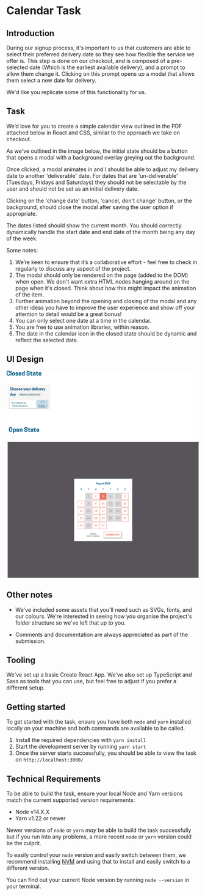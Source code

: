 # Calendar Task

## Introduction

During our signup process, it's important to us that customers are able to select their preferred delivery date so they see how flexible the service we offer is. This step is done on our checkout, and is composed of a pre-selected date (Which is the earliest available delivery), and a prompt to allow them change it. Clicking on this prompt opens up a modal that allows them select a new date for delivery.

We'd like you replicate some of this functionality for us.

## Task

We’d love for you to create a simple calendar view outlined in the PDF attached below in React and CSS, similar to the approach we take on checkout.

As we've outlined in the image below, the initial state should be a button that opens a modal with a background overlay greying out the background.

Once clicked, a modal animates in and I should be able to adjust my delivery date to another 'deliverable' date. For dates that are 'un-deliverable' (Tuesdays, Fridays and Saturdays) they should not be selectable by the user and should not be set as an initial delivery date.

Clicking on the 'change date' button, 'cancel, don't change' button, or the background, should close the modal after saving the user option if appropriate.

The dates listed should show the current month. You should correctly dynamically handle the start date and end date of the month being any day of the week.

Some notes:

1. We’re keen to ensure that it’s a collaborative effort - feel free to check in regularly to
discuss any aspect of the project.
2. The modal should only be rendered on the page (added to the DOM) when open. We don't want extra HTML nodes hanging around on the page when it's closed. Think about how this might impact the animation of the item.
3. Further animation beyond the opening and closing of the modal and any other ideas you have to improve the user experience and show off your attention to detail would be a great bonus!
4. You can only select one date at a time in the calendar.
5. You are free to use animation libraries, within reason.
6. The date in the calendar icon in the closed state should be dynamic and reflect the selected date.

## UI Design

![](task.png)

## Other notes

- We've included some assets that you'll need such as SVGs, fonts, and our colours. We're interested in seeing how you organise the project's folder structure so we've left that up to you.

- Comments and documentation are always appreciated as part of the submission.

## Tooling

We've set up a basic Create React App. We've also set up TypeScript and Sass as tools that you can use, but feel free to adjust if you prefer a different setup.

## Getting started

To get started with the task, ensure you have both `node` and `yarn` installed locally on your machine and both commands are available to be called.

1. Install the required dependencies with `yarn install`
2. Start the development server by running `yarn start`
3. Once the server starts successfully, you should be able to view the task on `http://localhost:3000/`

## Technical Requirements

To be able to build the task, ensure your local Node and Yarn versions match the current supported version requirements:

- Node v14.X.X
- Yarn v1.22 or newer

Newer versions of `node` or `yarn` _may_ be able to build the task successfully but if you run into any problems, a more recent `node` or `yarn` version could be the culprit.

To easily control your `node` version and easily switch between them, we recommend installing [NVM](https://github.com/nvm-sh/nvm) and using that to install and easily switch to a different version.

You can find out your current Node version by running `node --version` in your terminal.
